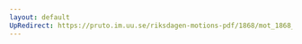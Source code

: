 ```yaml
---
layout: default
UpRedirect: https://pruto.im.uu.se/riksdagen-motions-pdf/1868/mot_1868__fk__38/mot_1868__fk__38-001.pdf
---
```

